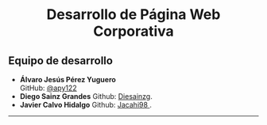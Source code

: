 # <p align="center"> Desarrollo de Página Web Corporativa</p>

## Equipo de desarrollo

- **Álvaro Jesús Pérez Yuguero**  
  GitHub: [@apy122](https://github.com/apy122)
- **Diego Sainz Grandes** 
  Github: [Diesainzg](https://github.com/Diesainzg).
- **Javier Calvo Hidalgo** 
  Github: [Jacahi98 ](https://github.com/Jacahi98).
---
